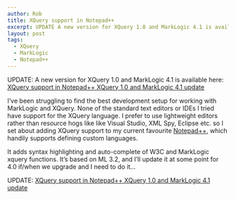```yaml
---
author: Rob
title: XQuery support in Notepad++
excerpt: UPDATE A new version for XQuery 1.0 and MarkLogic 4.1 is available
layout: post
tags: 
  - XQuery
  - MarkLogic
  - Notepad++
---
```


UPDATE: A new version for XQuery 1.0 and MarkLogic 4.1 is available here:  
[XQuery support in Notepad++ XQuery 1.0 and MarkLogic 4.1 update][1]

I’ve been struggling to find the best development setup for working with MarkLogic and XQuery. None of the standard text editors or IDEs I tried have support for the XQuery language. I prefer to use lightweight editors rather than resource hogs like like Visual Studio, XML Spy, Eclipse etc. so I set about adding XQuery support to my current favourite [Notepad++][2], which handily supports defining custom languages.

It adds syntax highlighting and auto-complete of W3C and MarkLogic xquery functions. It’s based on ML 3.2, and I’ll update it at some point for 4.0 if/when we upgrade and I need to do it…


UPDATE: [XQuery support in Notepad++ XQuery 1.0 and MarkLogic 4.1 update][1]

 [1]: /2009/09/02/xquery-support-in-notepad-xquery-10-and-marklogic-41-update.html
 [2]: http://notepad-plus.sourceforge.net/ "Notepad++"
 [3]: http://markmail.org/download.xqy?id=2qxezohrahvujhem&number=1